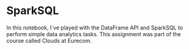 # SparkSQL

In this notebook, I´ve played with the DataFrame API and SparkSQL to perform simple data analytics tasks. This assignment was part of the course called Clouds at Eurecom.

